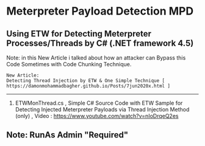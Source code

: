 # Meterpreter Payload Detection MPD

Using ETW for Detecting Meterpreter Processes/Threads by C# (.NET framework 4.5) 
----------------------
Note: in this New Article i talked about how an attacker can Bypass this Code Sometimes with Code Chunking Technique.

    New Article: 
    Detecting Thread Injection by ETW & One Simple Technique [ https://damonmohammadbagher.github.io/Posts/7jun2020x.html ]
    

-------------------------
1. ETWMonThread.cs , Simple C# Source Code with ETW Sample for Detecting Injected Meterpreter Payloads via Thread Injection Method (only) , Video : https://www.youtube.com/watch?v=nIoDrqeQ2es

Note: RunAs Admin "Required"
-------------------------
